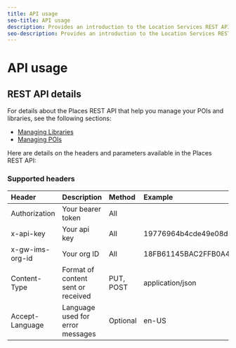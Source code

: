 ```yaml
---
title: API usage
seo-title: API usage
description: Provides an introduction to the Location Services REST APIs.
seo-description: Provides an introduction to the Location Services REST APIs.
---
```


# API usage

## REST API details

For details about the Places REST API that help you manage your POIs and libraries, see the following sections:

* [Managing Libraries](/help/places-rest-apis/api-usage/manage-libraries/manage-libraries.md)
* [Managing POIs](/help/places-rest-apis/api-usage/manage-pois/manage-pois.md)

Here are details on the headers and parameters available in the Places REST API:

### Supported headers

| Header | Description | Method | Example |
| :--- | :--- | :--- | :--- |
| Authorization | Your bearer token | All |  |
| x-api-key | Your api key | All | 19776964b4cde49e08d8f62e5824f777b |
| x-gw-ims-org-id | Your org ID | All | 18FB61145BAC2FFB0A494777@AdobeOrg |
| Content-Type | Format of content sent or received | PUT, POST | application/json |
| Accept-Language | Language used for error messages | Optional | en-US |